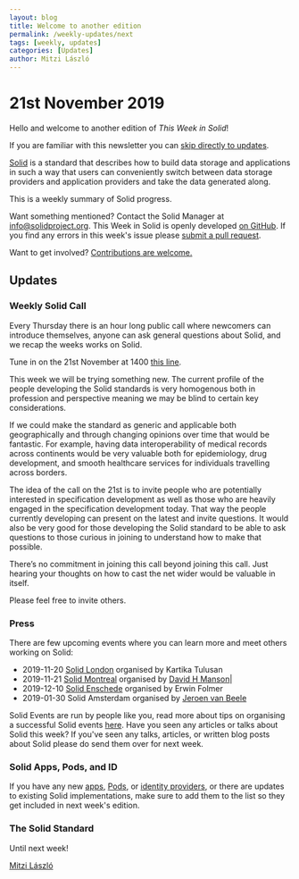 ```yaml
---
layout: blog
title: Welcome to another edition
permalink: /weekly-updates/next
tags: [weekly, updates]
categories: [Updates]
author: Mitzi László
---
```


# 21st November 2019

Hello and welcome to another edition of *This Week in Solid*!

If you are familiar with this newsletter you can [skip directly to updates](##updates).

[Solid](https://solidproject.org) is a standard that describes how to build data storage and applications in such a way that users can conveniently switch between data storage providers and application providers and take the data generated along.

This is a weekly summary of Solid progress.

Want something mentioned? Contact the Solid Manager at info@solidproject.org. This Week in Solid is openly developed [on GitHub](https://github.com/solid/information/blob/master/weekly-updates/next.md). If you find any errors in this week's issue please [submit a pull request](https://github.com/solid/information/pulls). 

Want to get involved? [Contributions are welcome.](https://github.com/solid/process)

## Updates

### Weekly Solid Call
Every Thursday there is an hour long public call where newcomers can introduce themselves, anyone can ask general questions about Solid, and we recap the weeks works on Solid. 

Tune in on the 21st November at 1400 [this line](https://zoom.us/j/121552099).

This week we will be trying something new. The current profile of the people developing the Solid standards is very homogenous both in profession and perspective meaning we may be blind to certain key considerations. 

If we could make the standard as generic and applicable both geographically and through changing opinions over time that would be fantastic. For example, having data interoperability of medical records across continents would be very valuable both for epidemiology, drug development, and smooth healthcare services for individuals travelling across borders.

The idea of the call on the 21st is to invite people who are potentially interested in specification development as well as those who are heavily engaged in the specification development today. That way the people currently developing can present on the latest and invite questions. It would also be very good for those developing the Solid standard to be able to ask questions to those curious in joining to understand how to make that possible.

There’s no commitment in joining this call beyond joining this call. Just hearing your thoughts on how to cast the net wider would be valuable in itself.

Please feel free to invite others.

### Press
There are few upcoming events where you can learn more and meet others working on Solid: 

* 2019-11-20 [Solid London](https://www.eventbrite.com/e/data-control-ethics-solid-workshop-this-is-for-everyone-join-the-movement-tickets-79208132657?ref=estw) organised by Kartika Tulusan
* 2019-11-21 [Solid Montreal](https://www.meetup.com/Montreal-Decentralized-Linked-Data-Meetup/events/266218723/?fbclid=IwAR2sJy5LIwzjJG52HSyfj88TSW4t5w_svUsWKA-STNG_e-pwrkfoLC5ROpE) organised by [David H Manson](https://github.com/vid)|
* 2019-12-10 [Solid Enschede](http://www.pilod.nl/wiki/Solid_Christmas_Meetup_Enschede_-_How_to_Fix_the_Internet!) organised by Erwin Folmer
* 2019-01-30 Solid Amsterdam organised by [Jeroen van Beele](https://github.com/jjvbeele)

Solid Events are run by people like you, read more about tips on organising a successful Solid events [here](https://github.com/solid/information/blob/master/solid-events.md). Have you seen any articles or talks about Solid this week? If you've seen any talks, articles, or written blog posts about Solid please do send them over for next week.

### Solid Apps, Pods, and ID
If you have any new [apps](https://github.com/solid/solid-apps), [Pods](https://github.com/solid/pods), or [identity providers](https://github.com/solid/solid-idp-list), or there are updates to existing Solid implementations, make sure to add them to the list so they get included in next week's edition.

### The Solid Standard 


Until next week!

[Mitzi László](https://github.com/Mitzi-Laszlo)
